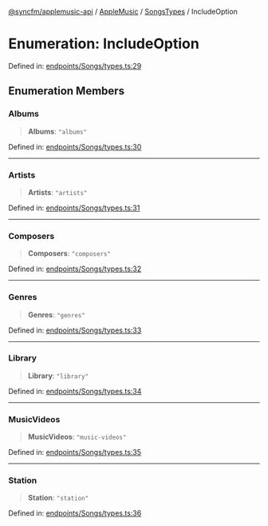 [@syncfm/applemusic-api](../../../../../../globals.md) / [AppleMusic](../../../index.md) / [SongsTypes](../index.md) / IncludeOption

# Enumeration: IncludeOption

Defined in: [endpoints/Songs/types.ts:29](https://github.com/sync-fm/applemusic-api/blob/9471caba6a6b5bc92263ffc6e5d9c04672ec1f7f/src/endpoints/Songs/types.ts#L29)

## Enumeration Members

### Albums

> **Albums**: `"albums"`

Defined in: [endpoints/Songs/types.ts:30](https://github.com/sync-fm/applemusic-api/blob/9471caba6a6b5bc92263ffc6e5d9c04672ec1f7f/src/endpoints/Songs/types.ts#L30)

***

### Artists

> **Artists**: `"artists"`

Defined in: [endpoints/Songs/types.ts:31](https://github.com/sync-fm/applemusic-api/blob/9471caba6a6b5bc92263ffc6e5d9c04672ec1f7f/src/endpoints/Songs/types.ts#L31)

***

### Composers

> **Composers**: `"composers"`

Defined in: [endpoints/Songs/types.ts:32](https://github.com/sync-fm/applemusic-api/blob/9471caba6a6b5bc92263ffc6e5d9c04672ec1f7f/src/endpoints/Songs/types.ts#L32)

***

### Genres

> **Genres**: `"genres"`

Defined in: [endpoints/Songs/types.ts:33](https://github.com/sync-fm/applemusic-api/blob/9471caba6a6b5bc92263ffc6e5d9c04672ec1f7f/src/endpoints/Songs/types.ts#L33)

***

### Library

> **Library**: `"library"`

Defined in: [endpoints/Songs/types.ts:34](https://github.com/sync-fm/applemusic-api/blob/9471caba6a6b5bc92263ffc6e5d9c04672ec1f7f/src/endpoints/Songs/types.ts#L34)

***

### MusicVideos

> **MusicVideos**: `"music-videos"`

Defined in: [endpoints/Songs/types.ts:35](https://github.com/sync-fm/applemusic-api/blob/9471caba6a6b5bc92263ffc6e5d9c04672ec1f7f/src/endpoints/Songs/types.ts#L35)

***

### Station

> **Station**: `"station"`

Defined in: [endpoints/Songs/types.ts:36](https://github.com/sync-fm/applemusic-api/blob/9471caba6a6b5bc92263ffc6e5d9c04672ec1f7f/src/endpoints/Songs/types.ts#L36)
